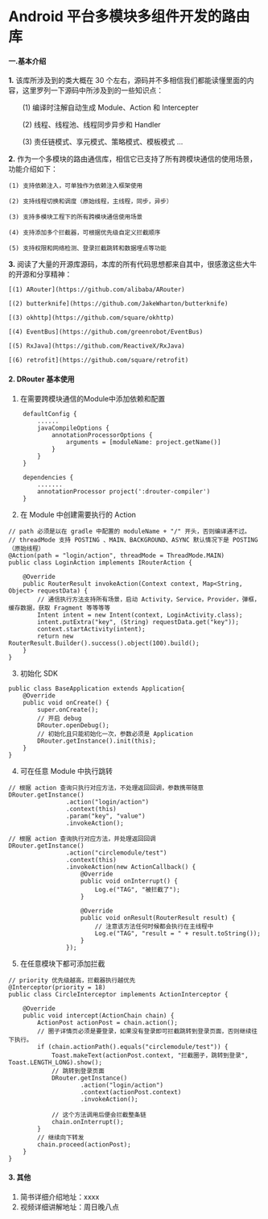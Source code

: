 # Android 平台多模块多组件开发的路由库


#### **一.基本介绍**

**1.** 该库所涉及到的类大概在 30 个左右，源码并不多相信我们都能读懂里面的内容，这里罗列一下源码中所涉及到的一些知识点：

&emsp;&emsp;(1) 编译时注解自动生成 Module、Action 和 Intercepter

&emsp;&emsp;(2) 线程、线程池、线程同步异步和 Handler

&emsp;&emsp;(3) 责任链模式、享元模式、策略模式、模板模式 ...

**2.** 作为一个多模块的路由通信库，相信它已支持了所有跨模块通信的使用场景，功能介绍如下：

    (1) 支持依赖注入，可单独作为依赖注入框架使用

    (2) 支持线程切换和调度（原始线程，主线程，同步，异步）

    (3) 支持多模块工程下的所有跨模块通信使用场景

    (4) 支持添加多个拦截器，可根据优先级自定义拦截顺序

    (5) 支持权限和网络检测、登录拦截跳转和数据埋点等功能

**3.** 阅读了大量的开源库源码，本库的所有代码思想都来自其中，很感激这些大牛的开源和分享精神：

    [(1) ARouter](https://github.com/alibaba/ARouter)

    [(2) butterknife](https://github.com/JakeWharton/butterknife)

    [(3) okhttp](https://github.com/square/okhttp)

    [(4) EventBus](https://github.com/greenrobot/EventBus)

    [(5) RxJava](https://github.com/ReactiveX/RxJava)

    [(6) retrofit](https://github.com/square/retrofit)

#### **2. DRouter 基本使用**
1. 在需要跨模块通信的Module中添加依赖和配置
```
    defaultConfig {
        ......
        javaCompileOptions {
            annotationProcessorOptions {
                arguments = [moduleName: project.getName()]
            }
        }
    }

    dependencies {
        .......
        annotationProcessor project(':drouter-compiler')
    }
```
2. 在 Module 中创建需要执行的 Action
```
// path 必须是以在 gradle 中配置的 moduleName + "/" 开头，否则编译通不过。
// threadMode 支持 POSTING 、MAIN、BACKGROUND、ASYNC 默认情况下是 POSTING（原始线程）
@Action(path = "login/action", threadMode = ThreadMode.MAIN)
public class LoginAction implements IRouterAction {

    @Override
    public RouterResult invokeAction(Context context, Map<String, Object> requestData) {
        // 通信执行方法支持所有场景，启动 Activity，Service，Provider，弹框，缓存数据，获取 Fragment 等等等等
        Intent intent = new Intent(context, LoginActivity.class);
        intent.putExtra("key", (String) requestData.get("key"));
        context.startActivity(intent);
        return new RouterResult.Builder().success().object(100).build();
    }
}
```
3. 初始化 SDK
```
public class BaseApplication extends Application{
    @Override
    public void onCreate() {
        super.onCreate();
        // 开启 debug
        DRouter.openDebug();
        // 初始化且只能初始化一次，参数必须是 Application
        DRouter.getInstance().init(this);
    }
}
```
4. 可在任意 Module 中执行跳转
```
// 根据 action 查询只执行对应方法，不处理返回回调，参数携带随意
DRouter.getInstance()
                .action("login/action")
                .context(this)
                .param("key", "value")
                .invokeAction();

// 根据 action 查询执行对应方法，并处理返回回调
DRouter.getInstance()
                .action("circlemodule/test")
                .context(this)
                .invokeAction(new ActionCallback() {
                    @Override
                    public void onInterrupt() {
                        Log.e("TAG", "被拦截了");
                    }

                    @Override
                    public void onResult(RouterResult result) {
                        // 注意该方法任何时候都会执行在主线程中
                        Log.e("TAG", "result = " + result.toString());
                    }
                });
```
5. 在任意模块下都可添加拦截
```
// priority 优先级越高，拦截器执行越优先
@Interceptor(priority = 18)
public class CircleInterceptor implements ActionInterceptor {

    @Override
    public void intercept(ActionChain chain) {
        ActionPost actionPost = chain.action();
        // 圈子详情页必须是要登录，如果没有登录即可拦截跳转到登录页面，否则继续往下执行。
        if (chain.actionPath().equals("circlemodule/test")) {
            Toast.makeText(actionPost.context, "拦截圈子，跳转到登录", Toast.LENGTH_LONG).show();
            // 跳转到登录页面
            DRouter.getInstance()
                    .action("login/action")
                    .context(actionPost.context)
                    .invokeAction();

            // 这个方法调用后便会拦截整条链
            chain.onInterrupt();
        }
        // 继续向下转发
        chain.proceed(actionPost);
    }
}
```

#### **3. 其他**
1. 简书详细介绍地址：xxxx
2. 视频详细讲解地址：周日晚八点


